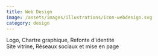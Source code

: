 ```yaml
---
title: Web Design
image: /assets/images/illustrations/icon-webdesign.svg
category: design
---
```

Logo, Chartre graphique, Refonte d'identité  
Site vitrine, Réseaux sociaux et mise en page